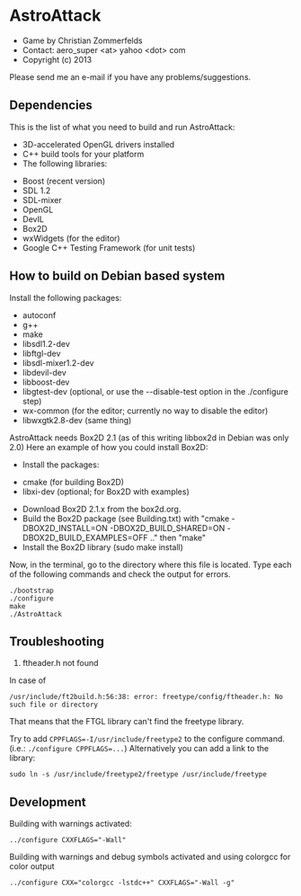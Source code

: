 AstroAttack
===========

* Game by Christian Zommerfelds
* Contact: aero_super \<at\> yahoo \<dot\> com
* Copyright (c) 2013

Please send me an e-mail if you have any problems/suggestions.

Dependencies
------------

This is the list of what you need to build and run AstroAttack:
* 3D-accelerated OpenGL drivers installed
* C++ build tools for your platform
* The following libraries:
 - Boost (recent version)
 - SDL 1.2
 - SDL-mixer
 - OpenGL
 - DevIL
 - Box2D
 - wxWidgets (for the editor)
 - Google C++ Testing Framework (for unit tests)


How to build on Debian based system
-----------------------------------

Install the following packages:
* autoconf
* g++
* make
* libsdl1.2-dev
* libftgl-dev
* libsdl-mixer1.2-dev
* libdevil-dev
* libboost-dev
* libgtest-dev (optional, or use the --disable-test option in the ./configure step)
* wx-common (for the editor; currently no way to disable the editor)
* libwxgtk2.8-dev (same thing)

AstroAttack needs Box2D 2.1 (as of this writing libbox2d in Debian was only 2.0)
Here an example of how you could install Box2D:

- Install the packages:
* cmake (for building Box2D)
* libxi-dev (optional; for Box2D with examples)
- Download Box2D 2.1.x from the box2d.org.
- Build the Box2D package (see Building.txt) with "cmake -DBOX2D_INSTALL=ON -DBOX2D_BUILD_SHARED=ON -DBOX2D_BUILD_EXAMPLES=OFF .." then "make"
- Install the Box2D library (sudo make install)

Now, in the terminal, go to the directory where this file is located.
Type each of the following commands and check the output for errors.

    ./bootstrap
    ./configure
    make
    ./AstroAttack


Troubleshooting
---------------

1) ftheader.h not found

In case of

    /usr/include/ft2build.h:56:38: error: freetype/config/ftheader.h: No such file or directory
That means that the FTGL library can't find the freetype library.

Try to add `CPPFLAGS=-I/usr/include/freetype2` to the configure command.
(i.e.: `./configure CPPFLAGS=...`)
Alternatively you can add a link to the library:

    sudo ln -s /usr/include/freetype2/freetype /usr/include/freetype


Development
-----------

Building with warnings activated:

    ../configure CXXFLAGS="-Wall"

Building with warnings and debug symbols activated and using colorgcc for color output

    ../configure CXX="colorgcc -lstdc++" CXXFLAGS="-Wall -g"

